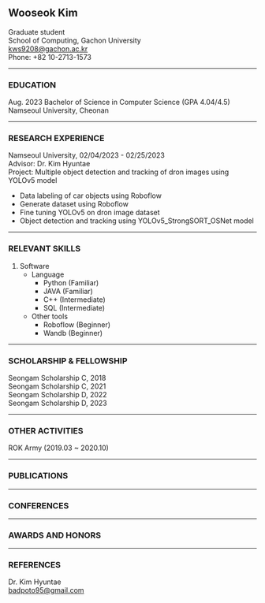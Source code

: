 ## Wooseok Kim  



Graduate student  
School of Computing, Gachon University  
kws9208@gachon.ac.kr  
Phone: +82 10-2713-1573  

---  

### EDUCATION  

Aug. 2023 Bachelor of Science in Computer Science (GPA 4.04/4.5)  
Namseoul University, Cheonan

---  

### RESEARCH EXPERIENCE  

Namseoul University, 02/04/2023 - 02/25/2023  
Advisor: Dr. Kim Hyuntae  
Project: Multiple object detection and tracking of dron images using YOLOv5 model  
- Data labeling of car objects using Roboflow  
- Generate dataset using Roboflow  
- Fine tuning YOLOv5 on dron image dataset  
- Object detection and tracking using YOLOv5_StrongSORT_OSNet model  

---  

### RELEVANT SKILLS  

1. Software  
    - Language  
        - Python (Familiar)  
        - JAVA (Familiar)  
        - C++ (Intermediate)  
        - SQL (Intermediate)  
    - Other tools  
        - Roboflow (Beginner)  
        - Wandb (Beginner)  
    
---  

### SCHOLARSHIP & FELLOWSHIP  

Seongam Scholarship C, 2018  
Seongam Scholarship C, 2021  
Seongam Scholarship D, 2022  
Seongam Scholarship D, 2023  

---  

### OTHER ACTIVITIES  

ROK Army (2019.03 ~ 2020.10)  

---  

### PUBLICATIONS  

---  

### CONFERENCES  

---  

### AWARDS AND HONORS  

---  

### REFERENCES  

Dr. Kim Hyuntae  
badpoto95@gmail.com  